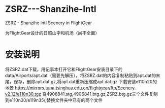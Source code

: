 # ZSRZ---Shanzihe-Intl
ZSRZ - Shanzihe Intl Scenery in FlightGear

为FlightGear设计的日照山字和机场（尚不全面）
# 安装说明
将ZSRZ.dat下载，用记事本打开它和FlightGear安装目录下的data/Airports/apt.dat（需要先解压），将ZSRZ.dat的内容复制粘贴到apt.dat的末尾，保存，删除apt.dat.gz,将apt.dat重新压缩成apt.dat.gz
下载安装e110n20的地景 https://mirrors.tuna.tsinghua.edu.cn/flightgear/ftp/Scenery-v2.12/e110n30.tgz
将4906841.stg,4906841.btg.gz,ZSRZ.btg.gz三个文件复制到e110n30/e119n35/,替换文件夹中已有的两个文件
